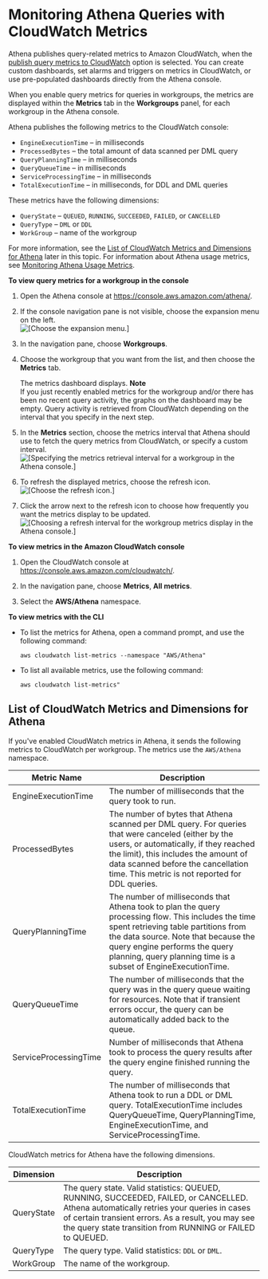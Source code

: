 # Monitoring Athena Queries with CloudWatch Metrics<a name="query-metrics-viewing"></a>

Athena publishes query\-related metrics to Amazon CloudWatch, when the [publish query metrics to CloudWatch](athena-cloudwatch-metrics-enable.md) option is selected\. You can create custom dashboards, set alarms and triggers on metrics in CloudWatch, or use pre\-populated dashboards directly from the Athena console\. 

When you enable query metrics for queries in workgroups, the metrics are displayed within the **Metrics** tab in the **Workgroups** panel, for each workgroup in the Athena console\.

Athena publishes the following metrics to the CloudWatch console:
+ `EngineExecutionTime` – in milliseconds
+ `ProcessedBytes` – the total amount of data scanned per DML query
+ `QueryPlanningTime` – in milliseconds
+ `QueryQueueTime` – in milliseconds
+ `ServiceProcessingTime` – in milliseconds
+ `TotalExecutionTime` – in milliseconds, for DDL and DML queries

These metrics have the following dimensions:
+ `QueryState` – `QUEUED`, `RUNNING`, `SUCCEEDED`, `FAILED`, or `CANCELLED`
+ `QueryType` – `DML` or `DDL`
+ `WorkGroup` – name of the workgroup

For more information, see the [List of CloudWatch Metrics and Dimensions for Athena](#athena-cloudwatch-metrics-table) later in this topic\. For information about Athena usage metrics, see [Monitoring Athena Usage Metrics](monitoring-athena-usage-metrics.md)\.

**To view query metrics for a workgroup in the console**

1. Open the Athena console at [https://console\.aws\.amazon\.com/athena/](https://console.aws.amazon.com/athena/home)\.

1. If the console navigation pane is not visible, choose the expansion menu on the left\.  
![\[Choose the expansion menu.\]](http://docs.aws.amazon.com/athena/latest/ug/images/polaris-nav-pane-expansion.png)

1. In the navigation pane, choose **Workgroups**\.

1. Choose the workgroup that you want from the list, and then choose the **Metrics** tab\. 

   The metrics dashboard displays\.
**Note**  
If you just recently enabled metrics for the workgroup and/or there has been no recent query activity, the graphs on the dashboard may be empty\. Query activity is retrieved from CloudWatch depending on the interval that you specify in the next step\. 

1. In the **Metrics** section, choose the metrics interval that Athena should use to fetch the query metrics from CloudWatch, or specify a custom interval\.  
![\[Specifying the metrics retrieval interval for a workgroup in the Athena console.\]](http://docs.aws.amazon.com/athena/latest/ug/images/wg-custom-interval.png)

1. To refresh the displayed metrics, choose the refresh icon\.  
![\[Choose the refresh icon.\]](http://docs.aws.amazon.com/athena/latest/ug/images/wg-refresh-metrics.png)

1. Click the arrow next to the refresh icon to choose how frequently you want the metrics display to be updated\.  
![\[Choosing a refresh interval for the workgroup metrics display in the Athena console.\]](http://docs.aws.amazon.com/athena/latest/ug/images/wg-choose-refresh-interval.png)

**To view metrics in the Amazon CloudWatch console**

1. Open the CloudWatch console at [https://console\.aws\.amazon\.com/cloudwatch/](https://console.aws.amazon.com/cloudwatch/)\.

1. In the navigation pane, choose **Metrics**, **All metrics**\.

1. Select the **AWS/Athena** namespace\.

**To view metrics with the CLI**
+ To list the metrics for Athena, open a command prompt, and use the following command:

  ```
  aws cloudwatch list-metrics --namespace "AWS/Athena"
  ```
+ To list all available metrics, use the following command:

  ```
  aws cloudwatch list-metrics"
  ```

## List of CloudWatch Metrics and Dimensions for Athena<a name="athena-cloudwatch-metrics-table"></a>

If you've enabled CloudWatch metrics in Athena, it sends the following metrics to CloudWatch per workgroup\. The metrics use the `AWS/Athena` namespace\.


| Metric Name | Description | 
| --- | --- | 
| EngineExecutionTime |  The number of milliseconds that the query took to run\.  | 
| ProcessedBytes |  The number of bytes that Athena scanned per DML query\. For queries that were canceled \(either by the users, or automatically, if they reached the limit\), this includes the amount of data scanned before the cancellation time\. This metric is not reported for DDL queries\.  | 
| QueryPlanningTime | The number of milliseconds that Athena took to plan the query processing flow\. This includes the time spent retrieving table partitions from the data source\. Note that because the query engine performs the query planning, query planning time is a subset of EngineExecutionTime\. | 
| QueryQueueTime | The number of milliseconds that the query was in the query queue waiting for resources\. Note that if transient errors occur, the query can be automatically added back to the queue\. | 
| ServiceProcessingTime | Number of milliseconds that Athena took to process the query results after the query engine finished running the query\. | 
| TotalExecutionTime | The number of milliseconds that Athena took to run a DDL or DML query\. TotalExecutionTime includes QueryQueueTime, QueryPlanningTime, EngineExecutionTime, and ServiceProcessingTime\. | 

CloudWatch metrics for Athena have the following dimensions\.


| Dimension | Description | 
| --- | --- | 
| QueryState |  The query state\. Valid statistics: QUEUED, RUNNING, SUCCEEDED, FAILED, or CANCELLED\.  Athena automatically retries your queries in cases of certain transient errors\. As a result, you may see the query state transition from RUNNING or FAILED to QUEUED\.   | 
| QueryType |  The query type\. Valid statistics: `DDL` or `DML`\.  | 
| WorkGroup |  The name of the workgroup\.  | 